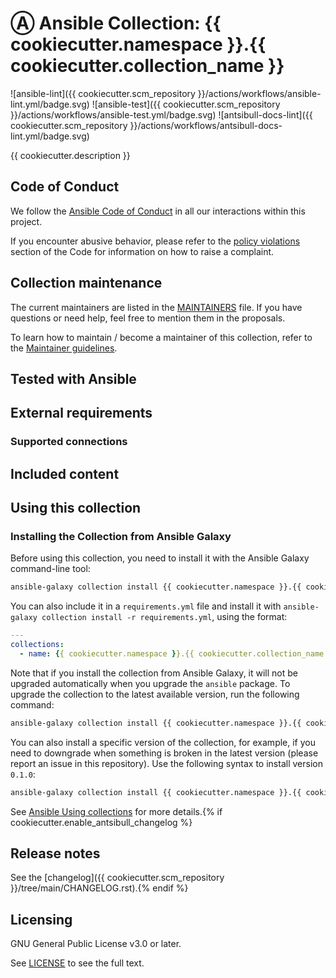 # Ⓐ Ansible Collection: {{ cookiecutter.namespace }}.{{ cookiecutter.collection_name }}

![ansible-lint]({{ cookiecutter.scm_repository }}/actions/workflows/ansible-lint.yml/badge.svg)
![ansible-test]({{ cookiecutter.scm_repository }}/actions/workflows/ansible-test.yml/badge.svg)
![antsibull-docs-lint]({{ cookiecutter.scm_repository }}/actions/workflows/antsibull-docs-lint.yml/badge.svg)

{{ cookiecutter.description }}

## Code of Conduct

We follow the [Ansible Code of Conduct](https://docs.ansible.com/ansible/devel/community/code_of_conduct.html) in all our interactions within this project.

If you encounter abusive behavior, please refer to the [policy violations](https://docs.ansible.com/ansible/devel/community/code_of_conduct.html#policy-violations) section of the Code for information on how to raise a complaint.

## Collection maintenance

The current maintainers are listed in the [MAINTAINERS](MAINTAINERS) file. If you have questions or need help, feel free to mention them in the proposals.

To learn how to maintain / become a maintainer of this collection, refer to the [Maintainer guidelines](MAINTAINING.md).

## Tested with Ansible

<!-- List the versions of Ansible the collection has been tested with. Must match what is in galaxy.yml. -->

## External requirements

<!-- List any external resources the collection depends on, for example minimum versions of an OS, libraries, or utilities. Do not list other Ansible collections here. -->

### Supported connections

<!-- Optional. If your collection supports only specific connection types (such as HTTPAPI, netconf, or others), list them here. -->

## Included content

<!-- Galaxy will eventually list the module docs within the UI, but until that is ready, you may need to either describe your plugins etc here, or point to an external docsite to cover that information. -->

## Using this collection

<!--Include some quick examples that cover the most common use cases for your collection content. It can include the following examples of installation and upgrade (change NAMESPACE.COLLECTION_NAME correspondingly):-->

### Installing the Collection from Ansible Galaxy

Before using this collection, you need to install it with the Ansible Galaxy command-line tool:

```bash
ansible-galaxy collection install {{ cookiecutter.namespace }}.{{ cookiecutter.collection_name }}
```

You can also include it in a `requirements.yml` file and install it with `ansible-galaxy collection install -r requirements.yml`, using the format:

```yaml
---
collections:
  - name: {{ cookiecutter.namespace }}.{{ cookiecutter.collection_name }}
```

Note that if you install the collection from Ansible Galaxy, it will not be upgraded automatically when you upgrade the `ansible` package. To upgrade the collection to the latest available version, run the following command:

```bash
ansible-galaxy collection install {{ cookiecutter.namespace }}.{{ cookiecutter.collection_name }} --upgrade
```

You can also install a specific version of the collection, for example, if you need to downgrade when something is broken in the latest version (please report an issue in this repository). Use the following syntax to install version `0.1.0`:

```bash
ansible-galaxy collection install {{ cookiecutter.namespace }}.{{ cookiecutter.collection_name }}:==0.1.0
```

See [Ansible Using collections](https://docs.ansible.com/ansible/devel/user_guide/collections_using.html) for more details.{% if cookiecutter.enable_antsibull_changelog %}

## Release notes

See the [changelog]({{ cookiecutter.scm_repository }}/tree/main/CHANGELOG.rst).{% endif %}

## Licensing

GNU General Public License v3.0 or later.

See [LICENSE](https://www.gnu.org/licenses/gpl-3.0.txt) to see the full text.
